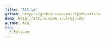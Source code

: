 ```yaml
---
title: 'Attila'
github: https://github.com/arulrajnet/attila
demo: http://attila.demo.arulraj.net/
author: Arul
ssg:
  - Pelican
---
```

